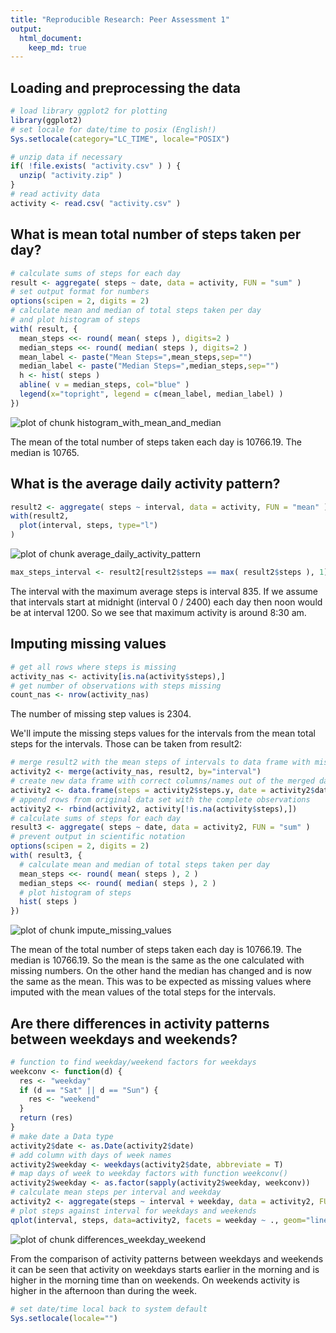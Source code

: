 ```yaml
---
title: "Reproducible Research: Peer Assessment 1"
output: 
  html_document:
    keep_md: true
---
```



## Loading and preprocessing the data


```r
# load library ggplot2 for plotting
library(ggplot2)
# set locale for date/time to posix (English!)
Sys.setlocale(category="LC_TIME", locale="POSIX")
```

```r
# unzip data if necessary
if( !file.exists( "activity.csv" ) ) {
  unzip( "activity.zip" )
}
# read activity data
activity <- read.csv( "activity.csv" )
```


## What is mean total number of steps taken per day?


```r
# calculate sums of steps for each day
result <- aggregate( steps ~ date, data = activity, FUN = "sum" )
# set output format for numbers
options(scipen = 2, digits = 2)
# calculate mean and median of total steps taken per day
# and plot histogram of steps
with( result, {
  mean_steps <<- round( mean( steps ), digits=2 )
  median_steps <<- round( median( steps ), digits=2 )
  mean_label <- paste("Mean Steps=",mean_steps,sep="")
  median_label <- paste("Median Steps=",median_steps,sep="")
  h <- hist( steps )
  abline( v = median_steps, col="blue" )
  legend(x="topright", legend = c(mean_label, median_label) )
})
```

![plot of chunk histogram_with_mean_and_median](figure/histogram_with_mean_and_median-1.png) 

The mean of the total number of steps taken each day is 10766.19. The median is 10765.

## What is the average daily activity pattern?


```r
result2 <- aggregate( steps ~ interval, data = activity, FUN = "mean" )
with(result2, 
  plot(interval, steps, type="l")
)
```

![plot of chunk average_daily_activity_pattern](figure/average_daily_activity_pattern-1.png) 

```r
max_steps_interval <- result2[result2$steps == max( result2$steps ), 1]
```

The interval with the maximum average steps is interval 835. If we assume that intervals start at midnight (interval 0 / 2400) each day then noon would be at interval  1200. So we see that maximum activity is around 8:30 am.

## Imputing missing values


```r
# get all rows where steps is missing
activity_nas <- activity[is.na(activity$steps),]
# get number of observations with steps missing
count_nas <- nrow(activity_nas)
```

The number of missing step values is 2304.

We'll impute the missing steps values for the intervals from the mean total steps for the intervals. Those can be taken from result2:


```r
# merge result2 with the mean steps of intervals to data frame with missing values
activity2 <- merge(activity_nas, result2, by="interval")
# create new data frame with correct columns/names out of the merged data
activity2 <- data.frame(steps = activity2$steps.y, date = activity2$date, interval = activity2$interval )
# append rows from original data set with the complete observations
activity2 <- rbind(activity2, activity[!is.na(activity$steps),])
# calculate sums of steps for each day
result3 <- aggregate( steps ~ date, data = activity2, FUN = "sum" )
# prevent output in scientific notation
options(scipen = 2, digits = 2)
with( result3, {
  # calculate mean and median of total steps taken per day
  mean_steps <<- round( mean( steps ), 2 )
  median_steps <<- round( median( steps ), 2 )
  # plot histogram of steps
  hist( steps )
})
```

![plot of chunk impute_missing_values](figure/impute_missing_values-1.png) 

The mean of the total number of steps taken each day is 10766.19. The median is 10766.19. So the mean is the same as the one calculated with missing numbers. On the other hand the median has changed and is now the same as the mean. This was to be expected as missing values where imputed with the mean values of the total steps for the intervals.


## Are there differences in activity patterns between weekdays and weekends?

```r
# function to find weekday/weekend factors for weekdays
weekconv <- function(d) {
  res <- "weekday"
  if (d == "Sat" || d == "Sun") {
    res <- "weekend"
  }
  return (res)
}
# make date a Data type
activity2$date <- as.Date(activity2$date)
# add column with days of week names
activity2$weekday <- weekdays(activity2$date, abbreviate = T)
# map days of week to weekday factors with function weekconv()
activity2$weekday <- as.factor(sapply(activity2$weekday, weekconv))
# calculate mean steps per interval and weekday
activity2 <- aggregate(steps ~ interval + weekday, data = activity2, FUN="mean")
# plot steps against interval for weekdays and weekends
qplot(interval, steps, data=activity2, facets = weekday ~ ., geom="line", log="")
```

![plot of chunk differences_weekday_weekend](figure/differences_weekday_weekend-1.png) 

From the comparison of activity patterns between weekdays and weekends it can be seen that activity on weekdays starts earlier in the morning and is higher in the morning time than on weekends. On weekends activity is higher in the afternoon than during the week.


```r
# set date/time local back to system default
Sys.setlocale(locale="")
```

